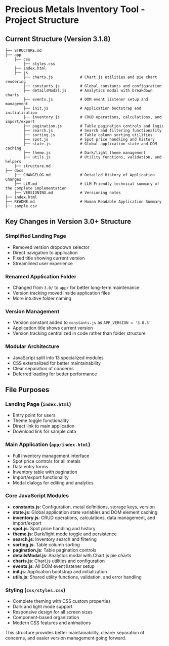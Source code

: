 # Precious Metals Inventory Tool - Project Structure

## Current Structure (Version 3.1.8)

```text
├── STRUCTURE.md
├── app
    ├── css
        ├── styles.css
    ├── index.html
    ├── js
        ├── charts.js            # Chart.js utilities and pie chart rendering
        ├── constants.js         # Global constants and configuration
        ├── detailsModal.js      # Analytics modal with breakdown charts
        ├── events.js            # DOM event listener setup and management
        ├── init.js              # Application bootstrap and initialization
        ├── inventory.js         # CRUD operations, calculations, and import/export
        ├── pagination.js        # Table pagination controls and logic
        ├── search.js            # Search and filtering functionality
        ├── sorting.js           # Table column sorting utilities
        ├── spot.js              # Spot price handling and history
        ├── state.js             # Global application state and DOM caching
        ├── theme.js             # Dark/light theme management
        ├── utils.js             # Utility functions, validation, and helpers
    ├── structure.md
├── docs
    ├── CHANGELOG.md             # Detailed History of Application Changes
    ├── LLM.md                   # LLM Friendly technical summary of the complete implementation
    ├── VERSIONING.md            # Versioning notes
├── index.html
├── README.md                    # Human Readable Application Summary
├── sample.csv
```

## Key Changes in Version 3.0+ Structure 

### Simplified Landing Page
- Removed version dropdown selector
- Direct navigation to application
- Fixed title showing current version
- Streamlined user experience

### Renamed Application Folder
- Changed from `3.0/` to `app/` for better long-term maintenance
- Version tracking moved inside application files
- More intuitive folder naming

### Version Management
- Version constant added to `constants.js` as `APP_VERSION = '3.0.5'`
- Application title shows current version
- Version tracking centralized in code rather than folder structure

### Modular Architecture
- JavaScript split into 13 specialized modules
- CSS externalized for better maintainability
- Clear separation of concerns
- Deferred loading for better performance

## File Purposes

### Landing Page (`index.html`)
- Entry point for users
- Theme toggle functionality
- Direct link to main application
- Download link for sample data

### Main Application (`app/index.html`)
- Full inventory management interface
- Spot price controls for all metals
- Data entry forms
- Inventory table with pagination
- Import/export functionality
- Modal dialogs for editing and analytics

### Core JavaScript Modules
- **constants.js**: Configuration, metal definitions, storage keys, version
- **state.js**: Global application state variables and DOM element caching
- **inventory.js**: CRUD operations, calculations, data management, and import/export
- **spot.js**: Spot price handling and history
- **theme.js**: Dark/light mode toggle and persistence
- **search.js**: Inventory search and filtering
- **sorting.js**: Table column sorting
- **pagination.js**: Table pagination controls
- **detailsModal.js**: Analytics modal with Chart.js pie charts
- **charts.js**: Chart.js utilities and configuration
- **events.js**: All DOM event listener setup
- **init.js**: Application bootstrap and initialization
- **utils.js**: Shared utility functions, validation, and error handling

### Styling (`css/styles.css`)
- Complete theming with CSS custom properties
- Dark and light mode support
- Responsive design for all screen sizes
- Component-based organization
- Modern CSS features and animations

This structure provides better maintainability, clearer separation of concerns, and easier version management going forward.
